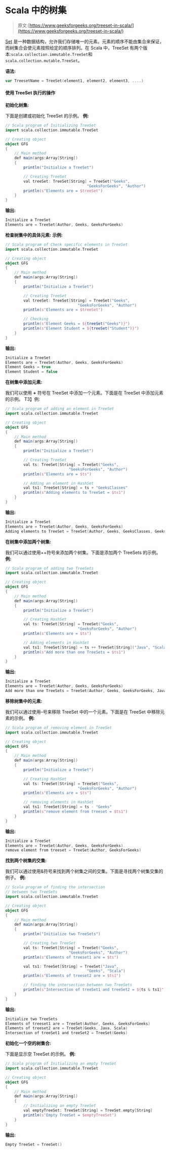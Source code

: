 # Scala 中的树集

> 原文:[https://www.geeksforgeeks.org/treeset-in-scala/](https://www.geeksforgeeks.org/treeset-in-scala/)

[Set](https://www.geeksforgeeks.org/set-in-scala-set-1/) 是一种数据结构，允许我们存储唯一的元素。元素的顺序不能由集合来保证，而树集合会使元素按照给定的顺序排列。在 Scala 中，TreeSet 有两个版本:`scala.collection.immutable.TreeSet`和`scala.collection.mutable.TreeSet`。

**语法:**

```scala
var TreesetName = TreeSet(element1, element2, element3, ....) 
```

#### 使用 TreeSet 执行的操作

**初始化树集:**

下面是创建或初始化 TreeSet 的示例。
**例:**

```scala
// Scala program of Initializing TreeSet 
import scala.collection.immutable.TreeSet 

// Creating object 
object GFG 
{ 
    // Main method 
    def main(args:Array[String]) 
    { 
        println("Initialize a TreeSet") 

        // Creating TreeSet 
        val treeSet: TreeSet[String] = TreeSet("Geeks", 
                                    "GeeksForGeeks", "Author") 
        println(s"Elements are = $treeSet") 
    } 
} 
```

**输出:**

```scala
Initialize a TreeSet
Elements are = TreeSet(Author, Geeks, GeeksForGeeks)
```

**检查树集中的具体元素:**
**示例:**

```scala
// Scala program of Check specific elements in TreeSet 
import scala.collection.immutable.TreeSet 

// Creating object 
object GFG 
{ 
    // Main method 
    def main(args:Array[String]) 
    { 
        println("Initialize a TreeSet") 

        // Creating TreeSet 
        val treeSet: TreeSet[String] = TreeSet("Geeks", 
                                "GeeksForGeeks", "Author") 
        println(s"Elements are = $treeSet") 

        // Checking 
        println(s"Element Geeks = ${treeSet("Geeks")}") 
        println(s"Element Student = ${treeSet("Student")}") 
    } 
} 
```

**输出:**

```scala
Initialize a TreeSet
Elements are = TreeSet(Author, Geeks, GeeksForGeeks)
Element Geeks = true
Element Student = false
```

**在树集中添加元素:**

我们可以使用 **+** 符号在 TreeSet 中添加一个元素。下面是在 TreeSet 中添加元素的示例。
T3】例:

```scala
// Scala program of adding an element in TreeSet 
import scala.collection.immutable.TreeSet 

// Creating object 
object GFG 
{ 
    // Main method 
    def main(args:Array[String]) 
    { 
        println("Initialize a TreeSet") 

        // Creating TreeSet 
        val ts: TreeSet[String] = TreeSet("Geeks", 
                            "GeeksForGeeks", "Author") 
        println(s"Elements are = $ts") 

        // Adding an element in HashSet 
        val ts1: TreeSet[String] = ts + "GeeksClasses"
        println(s"Adding elements to TreeSet = $ts1") 
    } 
} 
```

**输出:**

```scala
Initialize a TreeSet
Elements are = TreeSet(Author, Geeks, GeeksForGeeks)
Adding elements to TreeSet = TreeSet(Author, Geeks, GeeksClasses, GeeksForGeeks)
```

**在树集中添加两个树集:**

我们可以通过使用++符号来添加两个树集。下面是添加两个 TreeSets 的示例。
**例:**

```scala
// Scala program of adding two TreeSets
import scala.collection.immutable.TreeSet 

// Creating object 
object GFG 
{ 
    // Main method 
    def main(args:Array[String]) 
    { 
        println("Initialize a TreeSet") 

        // Creating HashSet 
        val ts: TreeSet[String] = TreeSet("Geeks", 
                                "GeeksForGeeks", "Author") 
        println(s"Elements are = $ts") 

        // Adding elements in HashSet 
        val ts1: TreeSet[String] = ts ++ TreeSet[String]("Java", "Scala") 
        println(s"Add more than one TreeSets = $ts1") 
    } 
} 
```

**输出:**

```scala
Initialize a TreeSet
Elements are = TreeSet(Author, Geeks, GeeksForGeeks)
Add more than one TreeSets = TreeSet(Author, Geeks, GeeksForGeeks, Java, Scala)
```

**移除树集中的元素:**

我们可以通过使用–号来移除 TreeSet 中的一个元素。下面是在 TreeSet 中移除元素的示例。
**例:**

```scala
// Scala program of removing element in TreeSet 
import scala.collection.immutable.TreeSet 

// Creating object 
object GFG 
{ 
    // Main method 
    def main(args:Array[String]) 
    { 
        println("Initialize a TreeSet") 

        // Creating HashSet 
        val ts: TreeSet[String] = TreeSet("Geeks", 
                                "GeeksForGeeks", "Author") 
        println(s"Elements are = $ts") 

        // removing elements in HashSet 
        val ts1: TreeSet[String] = ts - "Geeks"
        println(s"remove element from treeset = $ts1") 
    } 
} 
```

**输出:**

```scala
Initialize a TreeSet
Elements are = TreeSet(Author, Geeks, GeeksForGeeks)
remove element from treeset = TreeSet(Author, GeeksForGeeks)
```

**找到两个树集的交集:**

我们可以通过使用&符号来找到两个树集之间的交集。下面是寻找两个树集交集的例子。
**例:**

```scala
// Scala program of finding the intersection
// between two TreeSets 
import scala.collection.immutable.TreeSet 

// Creating object 
object GFG 
{ 
    // Main method 
    def main(args:Array[String]) 
    { 
        println("Initialize two TreeSets") 

        // Creating two TreeSet 
        val ts: TreeSet[String] = TreeSet("Geeks", 
                            "GeeksForGeeks", "Author") 
        println(s"Elements of treeset1 are = $ts") 

        val ts1: TreeSet[String] = TreeSet("Java", 
                                    "Geeks", "Scala") 
        println(s"Elements of treeset2 are = $ts1") 

        // finding the intersection between two TreeSets 
        println(s"Intersection of treeSet1 and treeSet2 = ${ts & ts1}") 
    } 
} 
```

**输出:**

```scala
Initialize two TreeSets
Elements of treeset1 are = TreeSet(Author, Geeks, GeeksForGeeks)
Elements of treeset2 are = TreeSet(Geeks, Java, Scala)
Intersection of treeSet1 and treeSet2 = TreeSet(Geeks)
```

**初始化一个空的树集合:**

下面是显示空 TreeSet 的示例。
**例:**

```scala
// Scala program of Initializing an empty TreeSet 
import scala.collection.immutable.TreeSet 

// Creating object 
object GFG 
{ 
    // Main method 
    def main(args:Array[String]) 
    { 
        // Initializing an empty TreeSet 
        val emptyTreeSet: TreeSet[String] = TreeSet.empty[String] 
        println(s"Empty TreeSet = $emptyTreeSet") 
    } 
} 
```

**输出:**

```scala
Empty TreeSet = TreeSet()
```